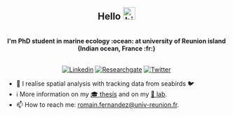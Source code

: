 
 <div align="center">

<h2> Hello <img src="https://user-images.githubusercontent.com/1303154/88677602-1635ba80-d120-11ea-84d8-d263ba5fc3c0.gif" width="28px" height="28px" alt="hi"> </h2>
<br/> <b class="term" > I'm PhD student in marine ecology :ocean: at university of Reunion island (Indian ocean, France :fr:) </b>

 <div align="center">
  
<br/> [![Linkedin](https://img.shields.io/badge/LinkedIn-0077B5?style=for-the-badge&logo=linkedin&logoColor=white)](https://www.linkedin.com/in/romain-fernandez-59262517a/)
[![Researchgate](https://img.shields.io/badge/Research_Gate-00CCBB.svg?&style=for-the-badge&logo=ResearchGate&logoColor=white)](https://www.researchgate.net/profile/Romain-Fernandez-3)
[![Twitter](https://img.shields.io/badge/Twitter-1DA1F2?style=for-the-badge&logo=twitter&logoColor=white)](https://twitter.com/umrentropie)

 <div align="left">

- :microscope: I realise spatial analysis with tracking data from seabirds :bird:
- :information_source: More information on my [:mortar_board: thesis](https://www.theses.fr/s321772) and on my [:pushpin: lab](https://umr-entropie.ird.nc/index.php/team/fernandez-romain).
- :mailbox: How to reach me: romain.fernandez@univ-reunion.fr.

 <div align="center">

<imp src="https://img.shields.io/badge/Linux-FCC624?style=for-the-badge&logo=linux&logoColor=black" width="80px" height="40px"/>
<imp src="https://img.shields.io/badge/Visual_Studio-5C2D91?style=for-the-badge&logo=visual%20studio&logoColor=white" width="80px" height="40px"/>
<imp src="/image/targets.png" width="80px" height="40px"/>
<imp src="/image/quarto.png" width="80px" height="40px"/>
<imp src="https://raw.githubusercontent.com/rstudio/renv/9a68bb75702be4cc8436921c5eea761d7599290a/man/figures/logo.svg" width="80px" height="40px"/>
